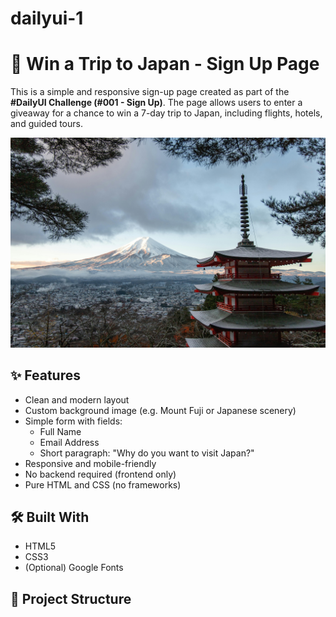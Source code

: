 # dailyui-1
# 🎌 Win a Trip to Japan - Sign Up Page

This is a simple and responsive sign-up page created as part of the **#DailyUI Challenge (#001 - Sign Up)**. The page allows users to enter a giveaway for a chance to win a 7-day trip to Japan, including flights, hotels, and guided tours.

![Screenshot](mountain.jpg) <!-- Replace with actual screenshot or demo image -->

## ✨ Features

- Clean and modern layout
- Custom background image (e.g. Mount Fuji or Japanese scenery)
- Simple form with fields:
  - Full Name
  - Email Address
  - Short paragraph: "Why do you want to visit Japan?"
- Responsive and mobile-friendly
- No backend required (frontend only)
- Pure HTML and CSS (no frameworks)

## 🛠️ Built With

- HTML5
- CSS3
- (Optional) Google Fonts

## 📁 Project Structure

